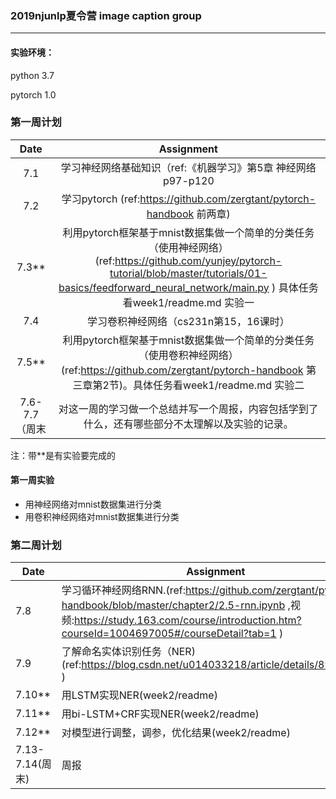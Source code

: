 ###  2019njunlp夏令营 image caption group

---

#### 实验环境：

python 3.7

pytorch 1.0

### 第一周计划

|     Date      |                          Assignment                          |
| :-----------: | :----------------------------------------------------------: |
|      7.1      | 学习神经网络基础知识（ref:《机器学习》第5章 神经网络p97-p120 |
|      7.2      | 学习pytorch (ref:https://github.com/zergtant/pytorch-handbook      前两章) |
|     7.3**     | 利用pytorch框架基于mnist数据集做一个简单的分类任务（使用神经网络）(ref:https://github.com/yunjey/pytorch-tutorial/blob/master/tutorials/01-basics/feedforward_neural_network/main.py ) 具体任务看week1/readme.md 实验一 |
|      7.4      |            学习卷积神经网络（cs231n第15，16课时）            |
|     7.5**     | 利用pytorch框架基于mnist数据集做一个简单的分类任务（使用卷积神经网络）(ref:https://github.com/zergtant/pytorch-handbook      第三章第2节)。具体任务看week1/readme.md 实验二 |
| 7.6-7.7（周末 | 对这一周的学习做一个总结并写一个周报，内容包括学到了什么，还有哪些部分不太理解以及实验的记录。 |

注：带**是有实验要完成的

#### 第一周实验

* 用神经网络对mnist数据集进行分类
* 用卷积神经网络对mnist数据集进行分类



### 第二周计划

| Date            | Assignment                                                   |
| --------------- | ------------------------------------------------------------ |
| 7.8             | 学习循环神经网络RNN.(ref:https://github.com/zergtant/pytorch-handbook/blob/master/chapter2/2.5-rnn.ipynb ,视频:https://study.163.com/course/introduction.htm?courseId=1004697005#/courseDetail?tab=1 ) |
| 7.9             | 了解命名实体识别任务（NER)(ref:https://blog.csdn.net/u014033218/article/details/89304699 ) |
| 7.10**          | 用LSTM实现NER(week2/readme)                                  |
| 7.11**          | 用bi-LSTM+CRF实现NER(week2/readme)                           |
| 7.12**          | 对模型进行调整，调参，优化结果(week2/readme)                 |
| 7.13-7.14(周末) | 周报                                                         |

